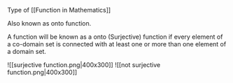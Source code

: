 Type of [[Function in Mathematics]]

Also known as onto function.

A function will be known as a onto (Surjective) function if every element of a co-domain set is connected with at least one or more than one element of a domain set.

![[surjective function.png|400x300]]
![[not surjective function.png|400x300]]
